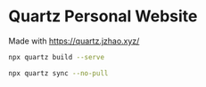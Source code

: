 # Quartz Personal Website
Made with https://quartz.jzhao.xyz/


```bash
npx quartz build --serve

npx quartz sync --no-pull
```